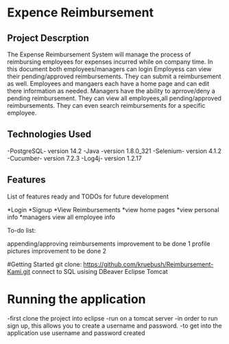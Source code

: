 # Expence Reimbursement
## Project Descrption
The Expense Reimbursement System will manage the process of reimbursing employees for expenses incurred while on company time. In this document both employees/managers can login Employess can view their pending/approved reimbursements. They can submit a reimbursement as well. Employees and mangaers each have a home page and can edit there information as needed. Managers have the ability to aprrove/deny a pending reimbursement. They can view all employees,all pending/approved reimbursements. They can even search reimbursements for a specific employee.

## Technologies Used
-PostgreSQL- version 14.2
-Java -version 1.8.0_321
-Selenium- version 4.1.2
-Cucumber- version 7.2.3
-Log4j- version 1.2.17

## Features
List of features ready and TODOs for future development

*Login 
*Signup 
*View Reimbursements
*view home pages
*view personal info
*managers view all employee info

To-do list:

appending/approving reimbursements improvement to be done 1
profile pictures improvement to be done 2

#Getting Started
git clone: https://github.com/kruebush/Reimbursement-Kami.git 
connect to SQL usising DBeaver
Eclipse
Tomcat

# Running the application
-first clone the project into eclipse
-run on a tomcat server
-in order to run sign up, this allows you to create a username and password.
-to get into the application use username and password created 


